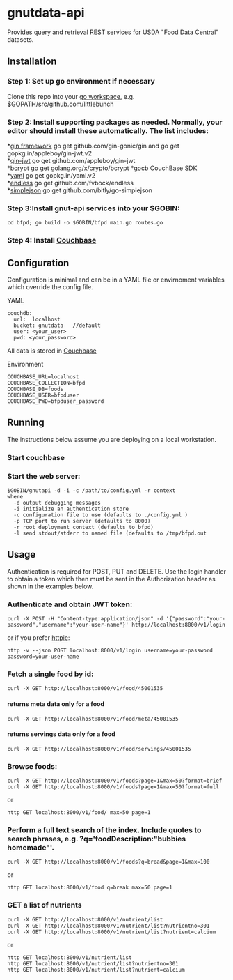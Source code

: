 # gnutdata-api
Provides query and retrieval REST services for USDA "Food Data Central" datasets.
## Installation
### Step 1: Set up go environment if necessary   
Clone this repo into your [go workspace](https://golang.org/doc/code.html), e.g. $GOPATH/src/github.com/littlebunch
### Step 2: Install supporting packages as needed.  Normally, your editor should install these automatically.  The list includes:      
*[gin framework](https://github.com/gin-gonic/gin) go get github.com/gin-gonic/gin  and go get gopkg.in/appleboy/gin-jwt.v2  
*[gin-jwt](https://github.com/appleboy/gin-jwt) go get github.com/appleboy/gin-jwt       
*[bcrypt](https://godoc.org/golang.org/x/crypto/bcrypt) go get golang.org/x/crypto/bcrypt 
*[gocb]("gopkg.in/couchbase/gocb.v1") CouchBase SDK    
*[yaml](http://gopkg.in/yaml.v2) go get gopkg.in/yaml.v2       
*[endless](https://github.com/fvbock/endless) go get github.com/fvbock/endless     
*[simplejson](https://github.com/bitly/go-simplejson) go get github.com/bitly/go-simplejson 
### Step 3:Install gnut-api services into your $GOBIN:
```
cd bfpd; go build -o $GOBIN/bfpd main.go routes.go
```
### Step 4: Install [Couchbase](https://www.couchbase.com)

## Configuration
Configuration is minimal and can be in a YAML file or envirnoment variables which override the config file.  

YAML    
```
couchdb:
  url:  localhost
  bucket: gnutdata   //default  
  user: <your_user>
  pwd: <your_password>

```

All data is stored in [Couchbase](http://www.couchbase.com)

Environment   
```
COUCHBASE_URL=localhost
COUCHBASE_COLLECTION=bfpd
COUCHBASE_DB=foods
COUCHBASE_USER=bfpduser
COUCHBASE_PWD=bfpduser_password

```
## Running    

The instructions below assume you are deploying on a local workstation.   

### Start couchbase

### Start the web server:
```
$GOBIN/gnutapi -d -i -c /path/to/config.yml -r context   
where
  -d output debugging messages  
  -i initialize an authentication store
  -c configuration file to use (defaults to ./config.yml )  
  -p TCP port to run server (defaults to 8000)
  -r root deployment context (defaults to bfpd)
  -l send stdout/stderr to named file (defaults to /tmp/bfpd.out
 ```
## Usage
Authentication is required for POST, PUT and DELETE.  Use the login handler to obtain a token which then must be sent in the Authorization header as shown in the examples below.  

### Authenticate and obtain JWT token:
```
curl -X POST -H "Content-type:application/json" -d '{"password":"your-password","username":"your-user-name"}' http://localhost:8000/v1/login
```
or if you prefer [httpie](https://github.com/jakubroztocil/httpie):
```
http -v --json POST localhost:8000/v1/login username=your-password password=your-user-name
```
### Fetch a single food by id: 
```
curl -X GET http://localhost:8000/v1/food/45001535  
```
#### returns meta data only for a food  
```
curl -X GET http://localhost:8000/v1/food/meta/45001535
```
#### returns servings data only for a food  
```
curl -X GET http://localhost:8000/v1/food/servings/45001535
```
### Browse foods:
```
curl -X GET http://localhost:8000/v1/foods?page=1&max=50?format=brief
curl -X GET http://localhost:8000/v1/foods?page=1&max=50?format=full
```
or
```
http GET localhost:8000/v1/food/ max=50 page=1
```

### Perform a full text search of the index.  Include quotes to search phrases, e.g. ?q='foodDescription:"bubbies homemade"'.
```
curl -X GET http://localhost:8000/v1/foods?q=bread&page=1&max=100
```
or
```
http GET localhost:8000/v1/food q=break max=50 page=1
```
### GET a list of nutrients
```
curl -X GET http://localhost:8000/v1/nutrient/list   
curl -X GET http://localhost:8000/v1/nutrient/list?nutrientno=301
curl -X GET http://localhost:8000/v1/nutrient/list?nutrient=calcium
```
or
```
http GET localhost:8000/v1/nutrient/list   
http GET localhost:8000/v1/nutrient/list?nutrientno=301
http GET localhost:8000/v1/nutrient/list?nutrient=calcium
```
